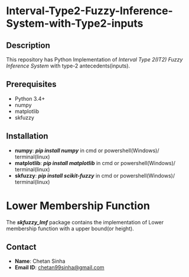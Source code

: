 # Interval-Type2-Fuzzy-Inference-System-with-Type2-inputs

## Description
This repository has Python Implementation of _Interval Type 2(IT2) Fuzzy Inference System_ with type-2 antecedents(inputs).

## Prerequisites
* Python 3.4+
* numpy
* matplotlib
* skfuzzy

## Installation
* __numpy__: ___pip install numpy___ in cmd or powershell(Windows)/ terminal(linux)
* __matplotlib__: ___pip install matplotlib___ in cmd or powershell(Windows)/ terminal(linux)
* __skfuzzy__: ___pip install scikit-fuzzy___ in cmd or powershell(Windows)/ terminal(linux)
# Lower Membership Function

The ___skfuzzy_lmf___ package contains the implementation of Lower membership function with a upper bound(or height).

## Contact
* __Name__: Chetan Sinha
* __Email ID__: chetan99sinha@gmail.com
